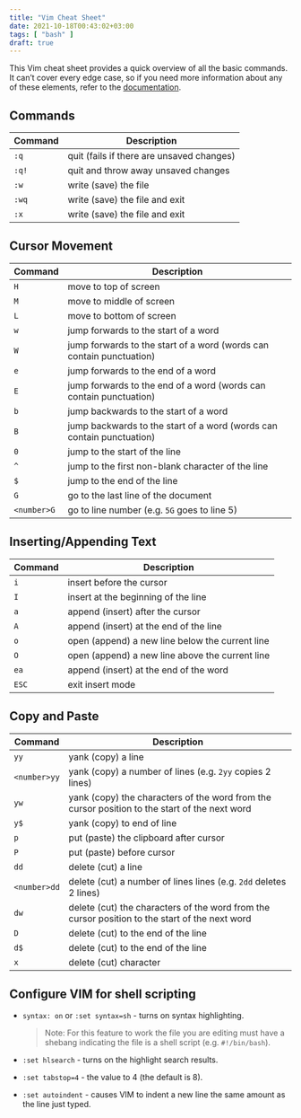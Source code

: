```yaml
---
title: "Vim Cheat Sheet"
date: 2021-10-18T00:43:02+03:00
tags: [ "bash" ]
draft: true
---
```


This Vim cheat sheet provides a quick overview of all the basic commands. It can’t cover every edge case, so if you need more information about any of these elements, refer to the [documentation](https://docs.docker.com/).

<!--more-->

## Commands

| Command   | Description                               |
| --------- | ----------------------------------------- |
| `:q`      | quit (fails if there are unsaved changes) |
| `:q!`     | quit and throw away unsaved changes       |
| `:w`      | write (save) the file                     |
| `:wq`     | write (save) the file and exit            |
| `:x`      | write (save) the file and exit            |

## Cursor Movement

| Command     | Description                                                           |
| ----------- | --------------------------------------------------------------------- |
| `H`         | move to top of screen                                                 |
| `M`         | move to middle of screen                                              |
| `L`         | move to bottom of screen                                              |
| `w`         | jump forwards to the start of a word                                  |
| `W`         | jump forwards to the start of a word (words can contain punctuation)  |
| `e`         | jump forwards to the end of a word                                    |
| `E`         | jump forwards to the end of a word (words can contain punctuation)    |
| `b`         | jump backwards to the start of a word                                 |
| `B`         | jump backwards to the start of a word (words can contain punctuation) |
| `0`         | jump to the start of the line                                         |
| `^`         | jump to the first non-blank character of the line                     |
| `$`         | jump to the end of the line                                           |
| `G`         | go to the last line of the document                                   |
| `<number>G` | go to line number (e.g. `5G` goes to line 5)                          |

## Inserting/Appending Text

| Command | Description                                     |
| ------- | ----------------------------------------------- |
| `i`     | insert before the cursor                        |
| `I`     | insert at the beginning of the line             |
| `a`     | append (insert) after the cursor                |
| `A`     | append (insert) at the end of the line          |
| `o`     | open (append) a new line below the current line |
| `O`     | open (append) a new line above the current line |
| `ea`    | append (insert) at the end of the word          |
| `ESC`   | exit insert mode                                |

## Copy and Paste

| Command      | Description                                                                                    |
| ------------ | ---------------------------------------------------------------------------------------------- |
| `yy`         | yank (copy) a line                                                                             |
| `<number>yy` | yank (copy) a number of lines (e.g. `2yy` copies 2 lines)                                      |
| `yw`         | yank (copy) the characters of the word from the cursor position to the start of the next word  |
| `y$`         | yank (copy) to end of line                                                                     |
| `p`          | put (paste) the clipboard after cursor                                                         |
| `P`          | put (paste) before cursor                                                                      |
| `dd`         | delete (cut) a line                                                                            |
| `<number>dd` | delete (cut) a number of lines lines (e.g. `2dd` deletes 2 lines)                              |
| `dw`         | delete (cut) the characters of the word from the cursor position to the start of the next word |
| `D`          | delete (cut) to the end of the line                                                            |
| `d$`         | delete (cut) to the end of the line                                                            |
| `x`          | delete (cut) character                                                                         |

## Configure VIM for shell scripting

* `syntax: on` or `:set syntax=sh` - turns on syntax highlighting.

  > Note: For this feature to work the file you are editing must have a shebang indicating the file is a shell script (e.g. `#!/bin/bash`).

* `:set hlsearch` - turns on the highlight search results.
* `:set tabstop=4` -  the value to 4 (the default is 8).
* `:set autoindent` - causes VIM to indent a new line the same amount as the line just typed.
